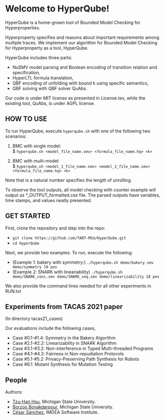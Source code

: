 # Welcome to HyperQube!

HyperQube is a home-grown tool of Bounded Model Checking for Hyperproperties.


Hyperproperty specifies and reasons about important requirements among multiple traces.
We implement our algorithm for Bounded Model Checking for Hyperproperty as a tool, HyperQube.

HyperQube includes three parts:
- NuSMV model parsing and Boolean encoding of transition relation and specification,
- HyperLTL formula translation,
- QBF encoding of unfolding with bound k using specific semantics,
- QBF solving with QBF solver QuAbs.  

Our code is under MIT license as presented in License.tex,
while the existing tool, QuAbs, is under AGPL license.  



## HOW TO USE
To run HyperQube, execute ```hyperqube.sh``` with one of the following two scenarios:

   1. BMC with single model:<br/>
	$ ```hyperqube.sh <model_file_name.smv> <formula_file_name.hq> <k> ```

   2. BMC with multi-model:<br/>
	$ ```hyperqube.sh <model_1_file_name.smv> <model_2_file_name.smv> <formula_file_name.hq> <k>```

Note that <k> is a natural number specifies the length of unrolling.


To observe the tool outputs, all model checking with counter example will output as *_OUTPUT_formatted.cex file. The parsed outputs have variables, time stamps, and values neatly presented.


## GET STARTED
First, clone the repository and step into the repo:
- ```git clone https://github.com/TART-MSU/HyperQube.git```
- ```cd HyperQube```

Next, we provide two examples. To run, execute the following:

- (Example 1: bakery with symmetry:) ```./hyperqube.sh demo/bakery.smv demo/symmetry 10 pes```
- (Example 2: SNARK with lineariability) ```./hyperqube.sh demo/SNARK_conc.smv demo/SNARK_seq.smv demo/linearizability 18 pes ```


We also provide the command lines needed for all other experiments in RUN.txt


## Experiments from TACAS 2021 paper
(In directory tacas21_cases)

Our evaluations include the following cases,<br/>
- Case #0.1-#1.4: Symmetry in the Bakery Algorithm<br/>
- Case #2.1-#2.2: Linearizability in SNARK Algorithm<br/>
- Case #3.1-#3.2: Non-interference in Typed Multi-threaded Programs<br/>
- Case #4.1-#4.2: Fairness in Non-repudiation Protocols<br/>
- Case #5.1-#5.2: Privacy-Preserving Path Synthesis for Robots<br/>
- Case #6.1: Mutant Synthesis for Mutation Testing<br/>




## People
Authors:
- [Tzu-Han Hsu](https://tzuhancs.github.io/), Michigan State University.
- [Borzoo Bonakdarpour](http://www.cse.msu.edu/~borzoo/), Michigan State University.
- [César Sánchez](https://software.imdea.org/~cesar/), IMDEA Software Institute.
